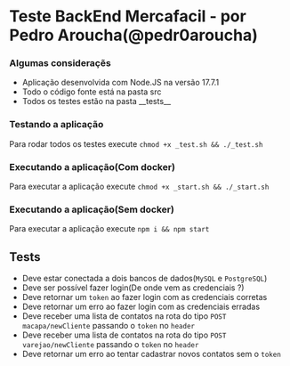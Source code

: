 # Teste BackEnd Mercafacil - por Pedro Aroucha(@pedr0aroucha)

### Algumas consideraçẽs

- Aplicação desenvolvida com Node.JS na versão 17.7.1
- Todo o código fonte está na pasta src
- Todos os testes estão na pasta \_\_tests\_\_

### Testando a aplicação

Para rodar todos os testes execute `chmod +x _test.sh && ./_test.sh`

### Executando a aplicação(Com docker)

Para executar a aplicação execute `chmod +x _start.sh && ./_start.sh`

### Executando a aplicação(Sem docker)

Para executar a aplicação execute `npm i && npm start`

## Tests
- Deve estar conectada a dois bancos de dados(`MySQL` e `PostgreSQL`)
- Deve ser possível fazer login(De onde vem as credenciais ?)
- Deve retornar um `token` ao fazer login com as credenciais corretas
- Deve retornar um erro ao fazer login com as credenciais erradas
- Deve receber uma lista de contatos na rota do tipo `POST` `macapa/newCliente` passando o `token` no `header`
- Deve receber uma lista de contatos na rota do tipo `POST` `varejao/newCliente` passando o `token` no `header`
- Deve retornar um erro ao tentar cadastrar novos contatos sem o `token`